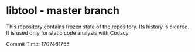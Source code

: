 # libtool - master branch

This repository contains frozen state of the repository.
Its history is cleared. It is used only for static code
analysis with Codacy.

Commit Time: 1707461755